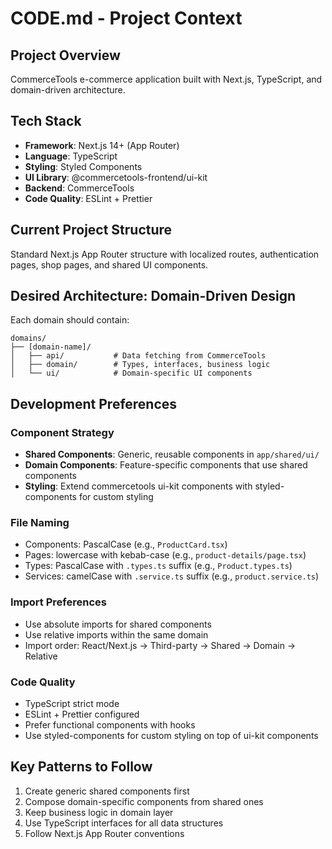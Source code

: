 # CODE.md - Project Context

## Project Overview
CommerceTools e-commerce application built with Next.js, TypeScript, and domain-driven architecture.

## Tech Stack
- **Framework**: Next.js 14+ (App Router)
- **Language**: TypeScript
- **Styling**: Styled Components
- **UI Library**: @commercetools-frontend/ui-kit
- **Backend**: CommerceTools
- **Code Quality**: ESLint + Prettier

## Current Project Structure
Standard Next.js App Router structure with localized routes, authentication pages, shop pages, and shared UI components.

## Desired Architecture: Domain-Driven Design
Each domain should contain:
```
domains/
├── [domain-name]/
│   ├── api/           # Data fetching from CommerceTools
│   ├── domain/        # Types, interfaces, business logic
│   └── ui/            # Domain-specific UI components
```

## Development Preferences

### Component Strategy
- **Shared Components**: Generic, reusable components in `app/shared/ui/`
- **Domain Components**: Feature-specific components that use shared components
- **Styling**: Extend commercetools ui-kit components with styled-components for custom styling

### File Naming
- Components: PascalCase (e.g., `ProductCard.tsx`)
- Pages: lowercase with kebab-case (e.g., `product-details/page.tsx`)
- Types: PascalCase with `.types.ts` suffix (e.g., `Product.types.ts`)
- Services: camelCase with `.service.ts` suffix (e.g., `product.service.ts`)

### Import Preferences
- Use absolute imports for shared components
- Use relative imports within the same domain
- Import order: React/Next.js → Third-party → Shared → Domain → Relative

### Code Quality
- TypeScript strict mode
- ESLint + Prettier configured
- Prefer functional components with hooks
- Use styled-components for custom styling on top of ui-kit components

## Key Patterns to Follow
1. Create generic shared components first
2. Compose domain-specific components from shared ones
3. Keep business logic in domain layer
4. Use TypeScript interfaces for all data structures
5. Follow Next.js App Router conventions